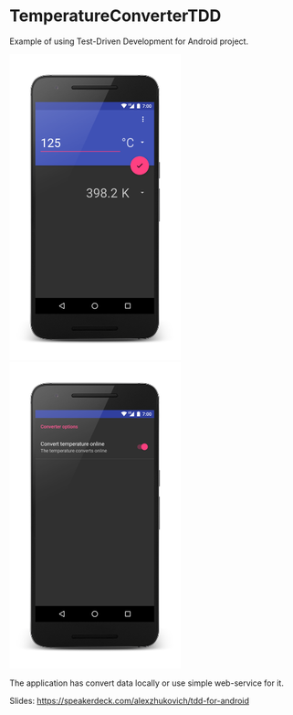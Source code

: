 # TemperatureConverterTDD

Example of using Test-Driven Development for Android project.

<img src="https://github.com/AlexZhukovich/TemperatureConverterTDD/blob/master/screens/main_screen.png" width="300px" height="536px" />
<img src="https://github.com/AlexZhukovich/TemperatureConverterTDD/blob/master/screens/settings_screen.png" width="300px" height="536px" />

The application has convert data locally or use simple web-service for it.

Slides: https://speakerdeck.com/alexzhukovich/tdd-for-android
